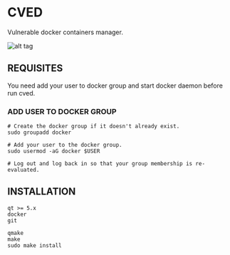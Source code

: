 # CVED

Vulnerable docker containers manager.

![alt tag](https://i.ibb.co/wRGQFk8/cved.png)

## REQUISITES

You need add your user to docker group and start docker daemon before run cved.

### ADD USER TO DOCKER GROUP

```shell
# Create the docker group if it doesn't already exist.
sudo groupadd docker

# Add your user to the docker group.
sudo usermod -aG docker $USER

# Log out and log back in so that your group membership is re-evaluated.
```
## INSTALLATION

```shell
qt >= 5.x
docker
git
```
```shell
qmake
make
sudo make install
```
